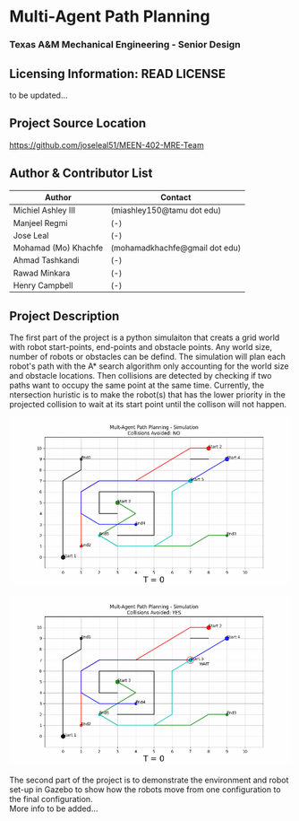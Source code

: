 # Multi-Agent Path Planning
### Texas A&M Mechanical Engineering - Senior Design

## Licensing Information: READ LICENSE

to be updated...

## Project Source Location
https://github.com/joseleal51/MEEN-402-MRE-Team

## Author & Contributor List

|Author|Contact|
|------|-------|
|Michiel Ashley III|(miashley150@tamu dot edu)
|Manjeel Regmi|(-)|
|Jose Leal|(-)|
|Mohamad (Mo) Khachfe|(mohamadkhachfe@gmail dot edu)|
|Ahmad Tashkandi|(-)|
|Rawad Minkara|(-)|
|Henry Campbell|(-)|

## Project Description

The first part of the project is a python simulaiton that creats a grid world with robot start-points, end-points and obstacle points. Any world size, number of robots or obstacles can be defind. The simulation will plan each robot's path with the A* search algorithm only accounting for the world size and obstacle locations. Then collisions are detected by checking if two paths want to occupy the same point at the same time. Currently, the ntersection huristic is to make the robot(s) that has the lower priority in the projected collision to wait at its start point until the collison will not happen.

![alt text](https://github.com/joseleal51/MEEN-402-MRE-Team/blob/master/show_collision_FINAL_NO.gif?raw=true)

![alt text](https://github.com/joseleal51/MEEN-402-MRE-Team/blob/master/show_collision_FINAL_YES.gif?raw=true)

The second part of the project is to demonstrate the environment and robot set-up in Gazebo to show how the robots move from one configuration to the final configuration.  
More info to be added...

